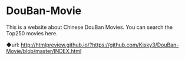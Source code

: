 # DouBan-Movie

This is a website about Chinese DouBan Movies.
You can search the Top250 movies here.

◆url:
 http://htmlpreview.github.io/?https://github.com/Kisky3/DouBan-Movie/blob/master/INDEX.html
 
